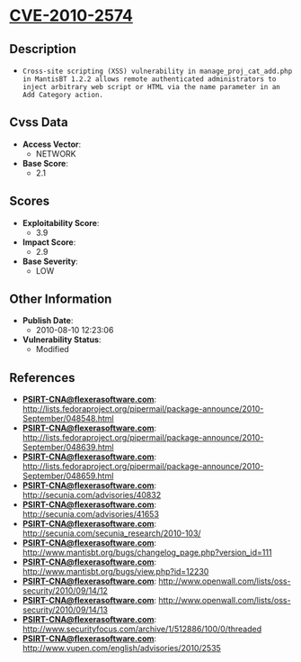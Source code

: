 
# [CVE-2010-2574](https://cve.mitre.org/cgi-bin/cvename.cgi?name=CVE-2010-2574)

## Description

- `Cross-site scripting (XSS) vulnerability in manage_proj_cat_add.php in MantisBT 1.2.2 allows remote authenticated administrators to inject arbitrary web script or HTML via the name parameter in an Add Category action.`

## Cvss Data

- **Access Vector**:
  - NETWORK
- **Base Score**:
  - 2.1

## Scores

- **Exploitability Score**:
  - 3.9
- **Impact Score**:
  - 2.9
- **Base Severity**:
  - LOW

## Other Information

- **Publish Date**:
  - 2010-08-10 12:23:06
- **Vulnerability Status**:
  - Modified

## References

- **PSIRT-CNA@flexerasoftware.com**: http://lists.fedoraproject.org/pipermail/package-announce/2010-September/048548.html
- **PSIRT-CNA@flexerasoftware.com**: http://lists.fedoraproject.org/pipermail/package-announce/2010-September/048639.html
- **PSIRT-CNA@flexerasoftware.com**: http://lists.fedoraproject.org/pipermail/package-announce/2010-September/048659.html
- **PSIRT-CNA@flexerasoftware.com**: http://secunia.com/advisories/40832
- **PSIRT-CNA@flexerasoftware.com**: http://secunia.com/advisories/41653
- **PSIRT-CNA@flexerasoftware.com**: http://secunia.com/secunia_research/2010-103/
- **PSIRT-CNA@flexerasoftware.com**: http://www.mantisbt.org/bugs/changelog_page.php?version_id=111
- **PSIRT-CNA@flexerasoftware.com**: http://www.mantisbt.org/bugs/view.php?id=12230
- **PSIRT-CNA@flexerasoftware.com**: http://www.openwall.com/lists/oss-security/2010/09/14/12
- **PSIRT-CNA@flexerasoftware.com**: http://www.openwall.com/lists/oss-security/2010/09/14/13
- **PSIRT-CNA@flexerasoftware.com**: http://www.securityfocus.com/archive/1/512886/100/0/threaded
- **PSIRT-CNA@flexerasoftware.com**: http://www.vupen.com/english/advisories/2010/2535
